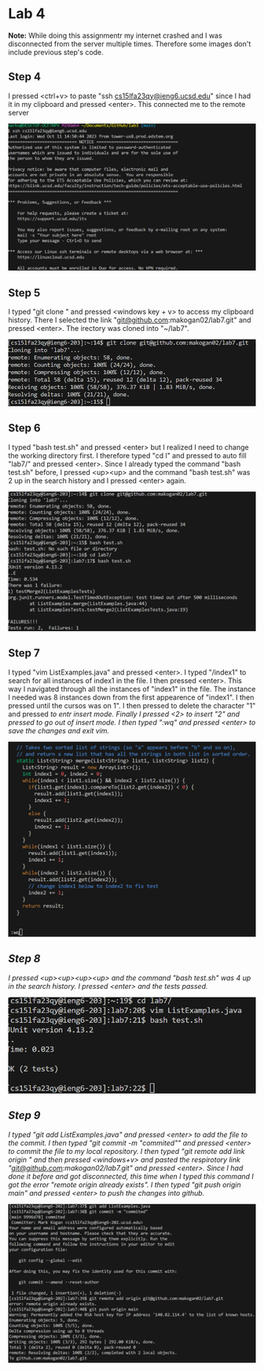 # Lab 4 #

**Note:** While doing this assignmentr my internet crashed and I was disconnected from the server multiple times. Therefore some images don't include previous step's code. 

## Step 4  ##
I pressed <ctrl+v> to paste "ssh cs15lfa23qy@ieng6.ucsd.edu" since I had it in my clipboard and pressed &lt;enter&gt;. This connected me to the remote server

![image](step4.png)

## Step 5 ##
I typed "git clone " and pressed <windows key + v> to access my clipboard history. There I selected the link "git@github.com:makogan02/lab7.git" and pressed &lt;enter&gt;. The irectory was cloned into "~/lab7".

![image](step5.png)

## Step 6 ##
I typed "bash test.sh" and pressed &lt;enter&gt; but I realized I need to change the working directory first. I therefore typed "cd l" and pressed <tab> to auto fill "lab7/" and pressed &lt;enter&gt;. Since I already typed the command "bash test.sh" before, I pressed &lt;up&gt;&lt;up&gt; and the command "bash test.sh" was 2 up in the search history and I pressed &lt;enter&gt; again.

![image](step6.png)

## Step 7 ##
I typed "vim ListExamples.java" and pressed &lt;enter&gt;. I typed "/index1" to search for all instances of index1 in the file. I then pressed &lt;enter&gt;<n><n><n><n><n><n><n><n>. This way I navigated through all the instances of "index1" in the file. The instance I needed was 8 instances down from the first appearence of "index1". I then pressed <l><l><l><l><l> until the cursos was on 1".  I then pressed <x> to delete the character "1" and pressed <i> to entr insert mode. Finally I pressed <2> to insert "2" and pressed <esc> to go out of insert mode. I then typed ":wq" and pressed &lt;enter&gt; to save the changes and exit vim.

![image](step7.png)

## Step 8 ## 

I pressed &lt;up&gt;&lt;up&gt;&lt;up&gt;&lt;up&gt; and the command "bash test.sh" was 4 up in the search history. I pressed &lt;enter&gt; and the tests passed.

![image](step8.png)

## Step 9 ##

I typed "git add ListExamples.java" and pressed &lt;enter&gt; to add the file to the commit. I then typed "git commit -m "commited"" and pressed &lt;enter&gt; to commit the file to my local repository. I then typed "git remote add link origin " and then pressed <windows+v> and pasted the respirotory link "git@github.com:makogan02/lab7.git" and pressed &lt;enter&gt;. Since I had done it before and got disconnected, this time when I typed this command I got the error "remote origin already exists". I then typed "git push origin main" and pressed &lt;enter&gt; to push the changes into github. 

![image](step9.png)
																																																																																																																																																																															
